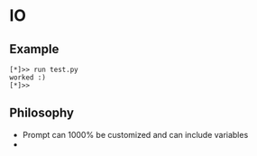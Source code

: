 # IO
## Example
```
[*]>> run test.py
worked :)
[*]>>
```

## Philosophy
- Prompt can 1000% be customized and can include variables
-
